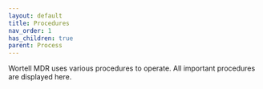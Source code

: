 ```yaml
---
layout: default
title: Procedures
nav_order: 1
has_children: true
parent: Process
---
```

Wortell MDR uses various procedures to operate. All important procedures are displayed here.